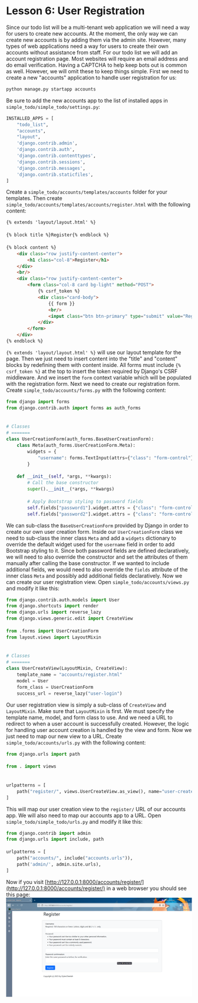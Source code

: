 # Lesson 6: User Registration

Since our todo list will be a multi-tenant web application we will need a way for users to create new accounts. At the moment, the only way we can create new accounts is by adding them via the admin site. However, many types of web applications need a way for users to create their own accounts without assistance from staff. For our todo list we will add an account registration page. Most websites will require an email address and do email verification. Having a CAPTCHA to help keep bots out is common as well. However, we will omit these to keep things simple. First we need to create a new "accounts" application to handle user registration for us:
```sh
python manage.py startapp accounts
```

Be sure to add the new accounts app to the list of installed apps in `simple_todo/simple_todo/settings.py`:
```python
INSTALLED_APPS = [
    "todo_list",
    "accounts",
    "layout",
    'django.contrib.admin',
    'django.contrib.auth',
    'django.contrib.contenttypes',
    'django.contrib.sessions',
    'django.contrib.messages',
    'django.contrib.staticfiles',
]
```

Create a `simple_todo/accounts/templates/accounts` folder for your templates. Then create `simple_todo/accounts/templates/accounts/register.html` with the following content:
```html
{% extends 'layout/layout.html' %}

{% block title %}Register{% endblock %}

{% block content %}
    <div class="row justify-content-center">
        <h1 class="col-8">Register</h1>
    </div>
    <br/>
    <div class="row justify-content-center">
        <form class="col-8 card bg-light" method="POST">
            {% csrf_token %}
            <div class="card-body">
                {{ form }}
                <br/>
                <input class="btn btn-primary" type="submit" value="Register"/>
            </div>
        </form>
    </div>
{% endblock %}
```

`{% extends 'layout/layout.html' %}` will use our layout template for the page. Then we just need to insert content into the "title" and "content" blocks by redefining them with content inside. All forms must include `{% csrf_token %}` at the top to insert the token required by Django's CSRF middleware. And we insert the `form` context variable which will be populated with the registration form. Next we need to create our registration form. Create `simple_todo/accounts/forms.py` with the following content:
```python
from django import forms
from django.contrib.auth import forms as auth_forms


# Classes
# =======
class UserCreationForm(auth_forms.BaseUserCreationForm):
    class Meta(auth_forms.UserCreationForm.Meta):
        widgets = {
            "username": forms.TextInput(attrs={"class": "form-control"})
        }

    def __init__(self, *args, **kwargs):
        # Call the base constructor
        super().__init__(*args, **kwargs)

        # Apply Bootstrap styling to password fields
        self.fields["password1"].widget.attrs = {"class": "form-control"}
        self.fields["password2"].widget.attrs = {"class": "form-control"}
```

We can sub-class the `BaseUserCreationForm` provided by Django in order to create our own user creation form. Inside our `UserCreationForm` class we need to sub-class the inner class `Meta` and add a `widgets` dictionary to override the default widget used for the `username` field in order to add Bootstrap styling to it. Since both password fields are defined declaratively, we will need to also override the constructor and set the attributes of them manually after calling the base constructor. If we wanted to include additional fields, we would need to also override the `fields` attribute of the inner class `Meta` and possibly add additional fields declaratively. Now we can create our user registration view. Open `simple_todo/accounts/views.py` and modify it like this:
```python
from django.contrib.auth.models import User
from django.shortcuts import render
from django.urls import reverse_lazy
from django.views.generic.edit import CreateView

from .forms import UserCreationForm
from layout.views import LayoutMixin


# Classes
# =======
class UserCreateView(LayoutMixin, CreateView):
    template_name = "accounts/register.html"
    model = User
    form_class = UserCreationForm
    success_url = reverse_lazy("user-login")
```

Our user registration view is simply a sub-class of `CreateView` and `LayoutMixin`. Make sure that `LayoutMixin` is first. We must specify the template name, model, and form class to use. And we need a URL to redirect to when a user account is successfully created. However, the logic for handling user account creation is handled by the view and form. Now we just need to map our new view to a URL. Create `simple_todo/accounts/urls.py` with the following content:
```python
from django.urls import path

from . import views


urlpatterns = [
    path("register/", views.UserCreateView.as_view(), name="user-create")
]
```

This will map our user creation view to the `register/` URL of our accounts app. We will also need to map our accounts app to a URL. Open `simple_todo/simple_todo/urls.py` and modify it like this:
```python
from django.contrib import admin
from django.urls import include, path

urlpatterns = [
    path("accounts/", include("accounts.urls")),
    path('admin/', admin.site.urls),
]
```

Now if you visit [http://127.0.0.1:8000/accounts/register/](http://127.0.0.1:8000/accounts/register/) in a web browser you should see this page:
![user registration page](https://github.com/DylanCheetah/simple-todo/blob/main/lessons/screenshots/09-user_registation.png?raw=true)
